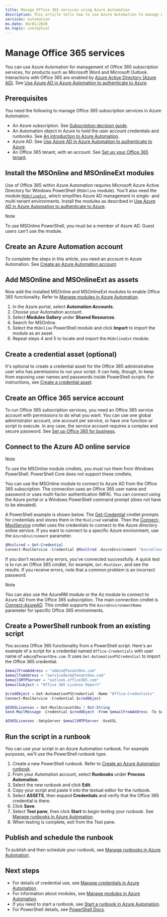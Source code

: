 ```yaml
---
title: Manage Office 365 services using Azure Automation
description: This article tells how to use Azure Automation to manage Office 365 subscription services.
services: automation
ms.date: 04/01/2020
ms.topic: conceptual
---
```


# Manage Office 365 services

You can use Azure Automation for management of Office 365 subscription services, for products such as Microsoft Word and Microsoft Outlook. Interactions with Office 365 are enabled by [Azure Active Directory (Azure AD)](https://docs.microsoft.com/azure/active-directory/fundamentals/active-directory-whatis). See [Use Azure AD in Azure Automation to authenticate to Azure](automation-use-azure-ad.md).

## Prerequisites

You need the following to manage Office 365 subscription services in Azure Automation.

* An Azure subscription. See [Subscription decision guide](https://docs.microsoft.com/azure/cloud-adoption-framework/decision-guides/subscriptions/).
* An Automation object in Azure to hold the user account credentials and runbooks. See [An introduction to Azure Automation](https://docs.microsoft.com/azure/automation/automation-intro).
* Azure AD. See [Use Azure AD in Azure Automation to authenticate to Azure](automation-use-azure-ad.md).
* An Office 365 tenant, with an account. See [Set up your Office 365 tenant](https://docs.microsoft.com/sharepoint/dev/spfx/set-up-your-developer-tenant).

## Install the MSOnline and MSOnlineExt modules

Use of Office 365 within Azure Automation requires Microsoft Azure Active Directory for Windows PowerShell (`MSOnline` module). You'll also need the module [`MSOnlineExt`](https://www.powershellgallery.com/packages/MSOnlineExt/1.0.35), which simplifies Azure AD management in single- and multi-tenant environments. Install the modules as described in [Use Azure AD in Azure Automation to authenticate to Azure](automation-use-azure-ad.md).

>[!NOTE]
>To use MSOnline PowerShell, you must be a member of Azure AD. Guest users can't use the module.

## Create an Azure Automation account

To complete the steps in this article, you need an account in Azure Automation. See [Create an Azure Automation account](automation-quickstart-create-account.md).
 
## Add MSOnline and MSOnlineExt as assets

Now add the installed MSOnline and MSOnlineExt modules to enable Office 365 functionality. Refer to [Manage modules in Azure Automation](shared-resources/modules.md).

1. In the Azure portal, select **Automation Accounts**.
2. Choose your Automation account.
3. Select **Modules Gallery** under **Shared Resources**.
4. Search for MSOnline.
5. Select the `MSOnline` PowerShell module and click **Import** to import the module as an asset.
6. Repeat steps 4 and 5 to locate and import the `MSOnlineExt` module. 

## Create a credential asset (optional)

It's optional to create a credential asset for the Office 365 administrative user who has permissions to run your script. It can help, though, to keep from exposing user names and passwords inside PowerShell scripts. For instructions, see [Create a credential asset](automation-use-azure-ad.md#create-a-credential-asset).

## Create an Office 365 service account

To run Office 365 subscription services, you need an Office 365 service account with permissions to do what you want. You can use one global administrator account, one account per service, or have one function or script to execute. In any case, the service account requires a complex and secure password. See [Set up Office 365 for business](https://docs.microsoft.com/microsoft-365/admin/setup/setup?view=o365-worldwide). 

## Connect to the Azure AD online service

>[!NOTE]
>To use the MSOnline module cmdlets, you must run them from Windows PowerShell. PowerShell Core does not support these cmdlets.

You can use the MSOnline module to connect to Azure AD from the Office 365 subscription. The connection uses an Office 365 user name and password or uses multi-factor authentication (MFA). You can connect using the Azure portal or a Windows PowerShell command prompt (does not have to be elevated).

A PowerShell example is shown below. The [Get-Credential](https://docs.microsoft.com/powershell/module/microsoft.powershell.security/get-credential?view=powershell-7) cmdlet prompts for credentials and stores them in the `Msolcred` variable. Then the [Connect-MsolService](https://docs.microsoft.com/powershell/module/msonline/connect-msolservice?view=azureadps-1.0) cmdlet uses the credentials to connect to the Azure directory online service. If you want to connect to a specific Azure environment, use the `AzureEnvironment` parameter.

```powershell
$Msolcred = Get-Credential
Connect-MsolService -Credential $MsolCred -AzureEnvironment "AzureCloud"
```

If you don't receive any errors, you've connected successfully. A quick test is to run an Office 365 cmdlet, for example, `Get-MsolUser`, and see the results. If you receive errors, note that a common problem is an incorrect password.

>[!NOTE]
>You can also use the AzureRM module or the Az module to connect to Azure AD from the Office 365 subscription. The main connection cmdlet is [Connect-AzureAD](https://docs.microsoft.com/powershell/module/azuread/connect-azuread?view=azureadps-2.0). This cmdlet supports the `AzureEnvironmentName` parameter for specific Office 365 environments.

## Create a PowerShell runbook from an existing script

You access Office 365 functionality from a PowerShell script. Here's an example of a script for a credential named `Office-Credentials` with user name of `admin@TenantOne.com`. It uses `Get-AutomationPSCredential` to import the Office 365 credential.

```powershell
$emailFromAddress = "admin@TenantOne.com" 
$emailToAddress = "servicedesk@TenantOne.com" 
$emailSMTPServer = "outlook.office365.com" 
$emailSubject = "Office 365 License Report" 

$credObject = Get-AutomationPSCredential -Name "Office-Credentials" 
Connect-MsolService -Credential $credObject

$O365Licenses = Get-MsolAccountSku | Out-String 
Send-MailMessage -Credential $credObject -From $emailFromAddress -To $emailToAddress -Subject $emailSubject -Body 

$O365Licenses -SmtpServer $emailSMTPServer -UseSSL
```

## Run the script in a runbook

You can use your script in an Azure Automation runbook. For example purposes, we'll use the PowerShell runbook type.

1. Create a new PowerShell runbook. Refer to [Create an Azure Automation runbook](https://docs.microsoft.com/azure/automation/automation-quickstart-create-runbook).
2. From your Automation account, select **Runbooks** under **Process Automation**.
3. Select the new runbook and click **Edit**.
4. Copy your script and paste it into the textual editor for the runbook.
5. Select **ASSETS**, then expand **Credentials** and verify that the Office 365 credential is there.
6. Click **Save**.
7. Select **Test pane**, then click **Start** to begin testing your runbook. See [Manage runbooks in Azure Automation](https://docs.microsoft.com/azure/automation/manage-runbooks).
8. When testing is complete, exit from the Test pane.

## Publish and schedule the runbook

To publish and then schedule your runbook, see [Manage runbooks in Azure Automation](https://docs.microsoft.com/azure/automation/manage-runbooks).

## Next steps

* For details of credential use, see [Manage credentials in Azure Automation](shared-resources/credentials.md).
* For information about modules, see [Manage modules in Azure Automation](shared-resources/modules.md).
* If you need to start a runbook, see [Start a runbook in Azure Automation](start-runbooks.md).
* For PowerShell details, see [PowerShell Docs](https://docs.microsoft.com/powershell/scripting/overview).